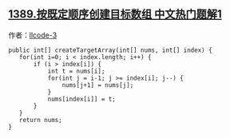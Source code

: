 ## [1389.按既定顺序创建目标数组 中文热门题解1](https://leetcode.cn/problems/create-target-array-in-the-given-order/solutions/100000/o1kong-jian-fu-za-du-yuan-di-da-nuo-yi-by-llcode-3)

作者：[llcode-3](https://leetcode.cn/u/llcode-3)

 ```
public int[] createTargetArray(int[] nums, int[] index) {
    for(int i=0; i < index.length; i++) {
        if (i > index[i]) {
            int t = nums[i];
            for(int j = i-1; j >= index[i]; j--) {
                nums[j+1] = nums[j];
            }
            nums[index[i]] = t;
        }
    }
    return nums;
}
```
